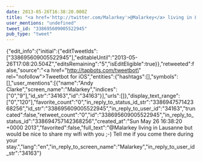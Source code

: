 ```yaml
---
date: 2013-05-26T16:38:20.000Z
title: "<a href='http://twitter.com/Malarkey'>@Malarkey</a> living in Lausanne but would be nice to share my wifi with you ;-) Tell me if you come there during your stay.″"
user_mentions: "undefined"
tweet_id: "338695609005522945"
pub_type: "tweet"
---
```

{"edit_info":{"initial":{"editTweetIds":["338695609005522945"],"editableUntil":"2013-05-26T17:08:20.504Z","editsRemaining":"5","isEditEligible":true}},"retweeted":false,"source":"<a href=\"http://tapbots.com/tweetbot\" rel=\"nofollow\">Tweetbot for iOS</a>","entities":{"hashtags":[],"symbols":[],"user_mentions":[{"name":"Andy Clarke","screen_name":"Malarkey","indices":["0","9"],"id_str":"34163","id":"34163"}],"urls":[]},"display_text_range":["0","120"],"favorite_count":"0","in_reply_to_status_id_str":"338694757142368256","id_str":"338695609005522945","in_reply_to_user_id":"34163","truncated":false,"retweet_count":"0","id":"338695609005522945","in_reply_to_status_id":"338694757142368256","created_at":"Sun May 26 16:38:20 +0000 2013","favorited":false,"full_text":"@Malarkey living in Lausanne but would be nice to share my wifi with you ;-) Tell me if you come there during your stay.","lang":"en","in_reply_to_screen_name":"Malarkey","in_reply_to_user_id_str":"34163"}
